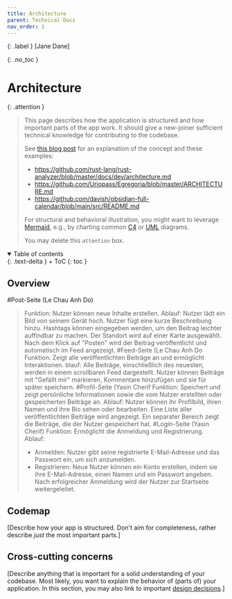 ```yaml
---
title: Architecture
parent: Technical Docs
nav_order: 1
---
```


{: .label }
[Jane Dane]

{: .no_toc }
# Architecture

{: .attention }
> This page describes how the application is structured and how important parts of the app work. It should give a new-joiner sufficient technical knowledge for contributing to the codebase.
> 
> See [this blog post](https://matklad.github.io/2021/02/06/ARCHITECTURE.md.html) for an explanation of the concept and these examples:
>
> + <https://github.com/rust-lang/rust-analyzer/blob/master/docs/dev/architecture.md>
> + <https://github.com/Uriopass/Egregoria/blob/master/ARCHITECTURE.md>
> + <https://github.com/davish/obsidian-full-calendar/blob/main/src/README.md>
> 
> For structural and behavioral illustration, you might want to leverage [Mermaid](../ui-components.md), e.g., by charting common [C4](https://c4model.com/) or [UML](https://www.omg.org/spec/UML) diagrams.
> 
>
> You may delete this `attention` box.

<details open markdown="block">
{: .text-delta }
<summary>Table of contents</summary>
+ ToC
{: toc }
</details>

## Overview

#Post-Seite (Le Chau Anh Do)
>Funktion: Nutzer können neue Inhalte erstellen.
>Ablauf:
>Nutzer lädt ein Bild von seinem Gerät hoch.
>Nutzer fügt eine kurze Beschreibung hinzu.
>Hashtags können eingegeben werden, um den Beitrag leichter auffindbar zu machen.
>Der Standort wird auf einer Karte ausgewählt.
>Nach dem Klick auf "Posten" wird der Beitrag veröffentlicht und automatisch im Feed angezeigt.
#Feed-Seite (Le Chau Anh Do
>Funktion: Zeigt alle veröffentlichten Beiträge an und ermöglicht Interaktionen.
>blauf:
>Alle Beiträge, einschließlich des neuesten, werden in einem scrollbaren Feed dargestellt.
>Nutzer können Beiträge mit "Gefällt mir" markieren, Kommentare hinzufügen und sie für später speichern.
#Profil-Seite (Yasin Cherif
>Funktion: Speichert und zeigt persönliche Informationen sowie die vom Nutzer erstellten oder gespeicherten Beiträge an.
>Ablauf:
>Nutzer können ihr Profilbild, ihren Namen und ihre Bio sehen oder bearbeiten.
>Eine Liste aller veröffentlichten Beiträge wird angezeigt.
>Ein separater Bereich zeigt die Beiträge, die der Nutzer gespeichert hat.
#Login-Seite (Yasin Cherif)
>Funktion: Ermöglicht die Anmeldung und Registrierung.
>Ablauf:
> - Anmelden:
>Nutzer gibt seine registrierte E-Mail-Adresse und das Passwort ein, um sich anzumelden.
> - Registrieren:
Neue Nutzer können ein Konto erstellen, indem sie ihre E-Mail-Adresse, einen Namen und ein Passwort angeben.
Nach erfolgreicher Anmeldung wird der Nutzer zur Startseite weitergeleitet.

## Codemap

[Describe how your app is structured. Don't aim for completeness, rather describe *just* the most important parts.]

## Cross-cutting concerns

[Describe anything that is important for a solid understanding of your codebase. Most likely, you want to explain the behavior of (parts of) your application. In this section, you may also link to important [design decisions](../design-decisions.md).]
